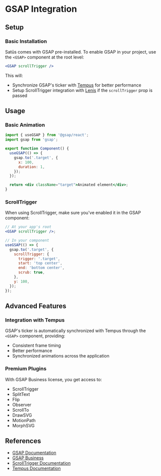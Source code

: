 # GSAP Integration

## Setup

### Basic Installation

Satūs comes with GSAP pre-installed. To enable GSAP in your project, use the `<GSAP>` component at the root level:

```jsx
<GSAP scrollTrigger />
```

This will:

- Synchronize GSAP's ticker with [Tempus](https://www.npmjs.com/package/tempus) for better performance
- Setup ScrollTrigger integration with [Lenis](https://www.npmjs.com/package/lenis) if the `scrollTrigger` prop is passed

## Usage

### Basic Animation

```jsx
import { useGSAP } from '@gsap/react';
import gsap from 'gsap';

export function Component() {
  useGSAP(() => {
    gsap.to('.target', {
      x: 100,
      duration: 1,
    });
  });

  return <div className="target">Animated element</div>;
}
```

### ScrollTrigger

When using ScrollTrigger, make sure you've enabled it in the GSAP component:

```jsx
// At your app's root
<GSAP scrollTrigger />;

// In your component
useGSAP(() => {
  gsap.to('.target', {
    scrollTrigger: {
      trigger: '.target',
      start: 'top center',
      end: 'bottom center',
      scrub: true,
    },
    y: 100,
  });
});
```

## Advanced Features

### Integration with Tempus

GSAP's ticker is automatically synchronized with Tempus through the `<GSAP>` component, providing:

- Consistent frame timing
- Better performance
- Synchronized animations across the application

### Premium Plugins

With GSAP Business license, you get access to:

- ScrollTrigger
- SplitText
- Flip
- Observer
- ScrollTo
- DrawSVG
- MotionPath
- MorphSVG

## References

- [GSAP Documentation](https://gsap.com/docs/v3/)
- [GSAP Business](https://gsap.com/pricing/)
- [ScrollTrigger Documentation](https://gsap.com/docs/v3/Plugins/ScrollTrigger/)
- [Tempus Documentation](https://www.npmjs.com/package/tempus)
